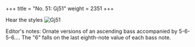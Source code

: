+++
title = "No. 51: Gj51"
weight = 2351
+++

Hear the styles
![Gj51](/img/051DurDimM.jpg)

Editor's notes: Ornate versions of an ascending bass accompanied by 5-6-5-6.... The "6" falls on the last eighth-note value of each bass note.

